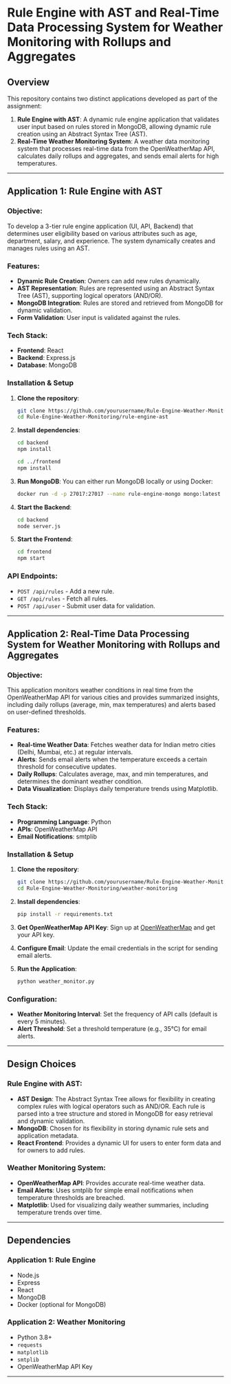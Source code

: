 

# Rule Engine with AST and Real-Time Data Processing System for Weather Monitoring with Rollups and Aggregates

## Overview
This repository contains two distinct applications developed as part of the assignment:
1. **Rule Engine with AST**: A dynamic rule engine application that validates user input based on rules stored in MongoDB, allowing dynamic rule creation using an Abstract Syntax Tree (AST).
2. **Real-Time Weather Monitoring System**: A weather data monitoring system that processes real-time data from the OpenWeatherMap API, calculates daily rollups and aggregates, and sends email alerts for high temperatures.

---

## Application 1: Rule Engine with AST

### Objective:
To develop a 3-tier rule engine application (UI, API, Backend) that determines user eligibility based on various attributes such as age, department, salary, and experience. The system dynamically creates and manages rules using an AST.

### Features:
- **Dynamic Rule Creation**: Owners can add new rules dynamically.
- **AST Representation**: Rules are represented using an Abstract Syntax Tree (AST), supporting logical operators (AND/OR).
- **MongoDB Integration**: Rules are stored and retrieved from MongoDB for dynamic validation.
- **Form Validation**: User input is validated against the rules.

### Tech Stack:
- **Frontend**: React
- **Backend**: Express.js
- **Database**: MongoDB

### Installation & Setup
1. **Clone the repository**:
   ```bash
   git clone https://github.com/yourusername/Rule-Engine-Weather-Monitoring.git
   cd Rule-Engine-Weather-Monitoring/rule-engine-ast
   ```

2. **Install dependencies**:
   ```bash
   cd backend
   npm install

   cd ../frontend
   npm install
   ```

3. **Run MongoDB**:
   You can either run MongoDB locally or using Docker:
   ```bash
   docker run -d -p 27017:27017 --name rule-engine-mongo mongo:latest
   ```

4. **Start the Backend**:
   ```bash
   cd backend
   node server.js
   ```

5. **Start the Frontend**:
   ```bash
   cd frontend
   npm start
   ```

### API Endpoints:
- `POST /api/rules` - Add a new rule.
- `GET /api/rules` - Fetch all rules.
- `POST /api/user` - Submit user data for validation.

---

## Application 2: Real-Time Data Processing System for Weather Monitoring with Rollups and Aggregates

### Objective:
This application monitors weather conditions in real time from the OpenWeatherMap API for various cities and provides summarized insights, including daily rollups (average, min, max temperatures) and alerts based on user-defined thresholds.

### Features:
- **Real-time Weather Data**: Fetches weather data for Indian metro cities (Delhi, Mumbai, etc.) at regular intervals.
- **Alerts**: Sends email alerts when the temperature exceeds a certain threshold for consecutive updates.
- **Daily Rollups**: Calculates average, max, and min temperatures, and determines the dominant weather condition.
- **Data Visualization**: Displays daily temperature trends using Matplotlib.

### Tech Stack:
- **Programming Language**: Python
- **APIs**: OpenWeatherMap API
- **Email Notifications**: smtplib

### Installation & Setup
1. **Clone the repository**:
   ```bash
   git clone https://github.com/yourusername/Rule-Engine-Weather-Monitoring.git
   cd Rule-Engine-Weather-Monitoring/weather-monitoring
   ```

2. **Install dependencies**:
   ```bash
   pip install -r requirements.txt
   ```

3. **Get OpenWeatherMap API Key**:
   Sign up at [OpenWeatherMap](https://openweathermap.org/) and get your API key.

4. **Configure Email**:
   Update the email credentials in the script for sending email alerts.

5. **Run the Application**:
   ```bash
   python weather_monitor.py
   ```

### Configuration:
- **Weather Monitoring Interval**: Set the frequency of API calls (default is every 5 minutes).
- **Alert Threshold**: Set a threshold temperature (e.g., 35°C) for email alerts.

---

## Design Choices

### Rule Engine with AST:
- **AST Design**: The Abstract Syntax Tree allows for flexibility in creating complex rules with logical operators such as AND/OR. Each rule is parsed into a tree structure and stored in MongoDB for easy retrieval and dynamic validation.
- **MongoDB**: Chosen for its flexibility in storing dynamic rule sets and application metadata.
- **React Frontend**: Provides a dynamic UI for users to enter form data and for owners to add rules.

### Weather Monitoring System:
- **OpenWeatherMap API**: Provides accurate real-time weather data.
- **Email Alerts**: Uses smtplib for simple email notifications when temperature thresholds are breached.
- **Matplotlib**: Used for visualizing daily weather summaries, including temperature trends over time.

---

## Dependencies

### Application 1: Rule Engine
- Node.js
- Express
- React
- MongoDB
- Docker (optional for MongoDB)

### Application 2: Weather Monitoring
- Python 3.8+
- `requests`
- `matplotlib`
- `smtplib`
- OpenWeatherMap API Key

---


